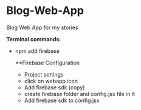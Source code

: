 # Blog-Web-App
Blog Web App for my stories

**Terminal commands:**
- npm add firebase

  **Firebase Configuration
  - Project settings
  - click on webapp icon
  - Add firebase sdk (copy)
  - create firebase folder and config.jsx file in it
  - Add firebase sdk to config.jsx
